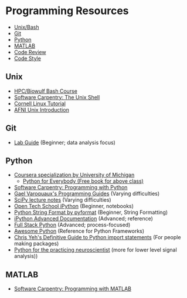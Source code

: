 # Programming Resources

- [Unix/Bash](#unix)
- [Git](#git)
- [Python](#python)
- [MATLAB](#matlab)
- [Code Review][code_review]
- [Code Style][style]

## Unix

- [HPC/Biowulf Bash Course][hpc_bash]
- [Software Carpentry: The Unix Shell][swc_shell]
- [Cornell Linux Tutorial][cornell_linux]
- [AFNI Unix Introduction][afni_unix]

## Git

- [Lab Guide][lab_git] (Beginner; data analysis focus)

## Python

- [Coursera specialization by University of Michigan][um_python]
  - [Python for Everybody (Free book for above class)][p4e]
- [Software Carpentry: Programming with Python][swc_python]
- [Gael Varoquaux's Programming Guides][gv_python] (Varying difficulties)
- [SciPy lecture notes][sp_lecture] (Varying difficulties)
- [Open Tech School iPython][ots_ipyth] (Beginner, notebooks)
- [Python String Format by pyformat][pystr] (Beginner, String Formatting)
- [iPython Advanced Documentation][ipython] (Advanced; reference)
- [Full Stack Python][fsp] (Advanced; process-focused)
- [Awesome Python][awesome] (Reference for Python Frameworks)
- [Chris Yeh's Definitive Guide to Python import statements][cy_import] (For people making packages)
- [Python for the practicing neuroscientist][python_kramer] (more for lower level signal analysis))

## MATLAB

- [Software Carpentry: Programming with MATLAB][swc_matlab]

[code_review]: <code_review.md>
[style]: <style.md>
[swc_shell]: <http://swcarpentry.github.io/shell-novice/>
[cornell_linux]: <https://cvw.cac.cornell.edu/Linux/default>
[afni_unix]: <https://afni.nimh.nih.gov/pub/dist/edu/data/CD.expanded/AFNI_data6/unix_tutorial/index.html>
[lab_git]: <git.md>
[um_python]: <https://www.coursera.org/specializations/python>
[p4e]: <https://www.py4e.com/book.php>
[swc_python]: <https://swcarpentry.github.io/python-novice-inflammation/>
[gv_python]: <http://gael-varoquaux.info/programming/improving-your-programming-style-in-python.html>
[sp_lecture]: <https://scipy-lectures.org>
[ots_ipyth]: <http://opentechschool.github.io/python-data-intro/core/notebook.html>
[pystr]: <https://pyformat.info>
[ipython]: <https://ipython.readthedocs.io/en/stable/>
[fsp]: <https://www.fullstackpython.com>
[awesome]: <https://github.com/vinta/awesome-python>
[python_kramer]: <https://elifesciences.org/labs/f779833b/python-for-the-practicing-neuroscientist-an-online-educational-resource>
[swc_matlab]: <http://swcarpentry.github.io/matlab-novice-inflammation/>
[cy_import]: <https://chrisyeh96.github.io/2017/08/08/definitive-guide-python-imports.html>
[hpc_bash]: <https://hpc.nih.gov/training/bash_class/>
